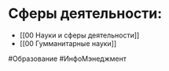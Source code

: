 # Сферы деятельности:

- [[00 Науки и сферы деятельности]]
- [[00 Гумманитарные науки]]
 
#Образование #ИнфоМэнеджмент